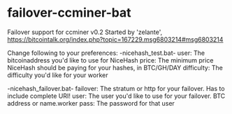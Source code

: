 failover-ccminer-bat
====================

Failover support for ccminer v0.2
Started by 'zelante', https://bitcointalk.org/index.php?topic=167229.msg6803214#msg6803214

Change following to your preferences:
-nicehash_test.bat-
user: The bitcoinaddress you'd like to use for NiceHash
price: The minimum price NiceHash should be paying for your hashes, in BTC/GH/DAY
difficulty: The difficulty you'd like for your worker

-nicehash_failover.bat-
failover: The stratum or http for your failover. Has to include complete URI!
user: The user you'd like to use for your failover. BTC address or name.worker
pass: The password for that user

